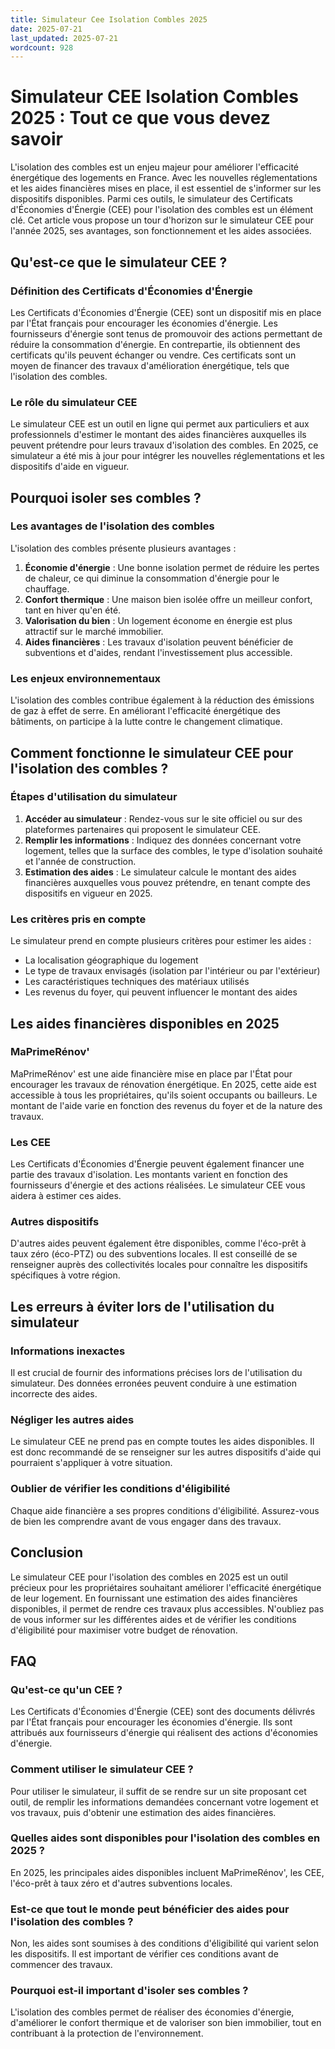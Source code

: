 ```yaml
---
title: Simulateur Cee Isolation Combles 2025
date: 2025-07-21
last_updated: 2025-07-21
wordcount: 928
---
```


# Simulateur CEE Isolation Combles 2025 : Tout ce que vous devez savoir

L'isolation des combles est un enjeu majeur pour améliorer l'efficacité énergétique des logements en France. Avec les nouvelles réglementations et les aides financières mises en place, il est essentiel de s'informer sur les dispositifs disponibles. Parmi ces outils, le simulateur des Certificats d'Économies d'Énergie (CEE) pour l'isolation des combles est un élément clé. Cet article vous propose un tour d'horizon sur le simulateur CEE pour l'année 2025, ses avantages, son fonctionnement et les aides associées.

## Qu'est-ce que le simulateur CEE ?

### Définition des Certificats d'Économies d'Énergie

Les Certificats d'Économies d'Énergie (CEE) sont un dispositif mis en place par l'État français pour encourager les économies d'énergie. Les fournisseurs d'énergie sont tenus de promouvoir des actions permettant de réduire la consommation d'énergie. En contrepartie, ils obtiennent des certificats qu'ils peuvent échanger ou vendre. Ces certificats sont un moyen de financer des travaux d'amélioration énergétique, tels que l'isolation des combles.

### Le rôle du simulateur CEE

Le simulateur CEE est un outil en ligne qui permet aux particuliers et aux professionnels d'estimer le montant des aides financières auxquelles ils peuvent prétendre pour leurs travaux d'isolation des combles. En 2025, ce simulateur a été mis à jour pour intégrer les nouvelles réglementations et les dispositifs d'aide en vigueur.

## Pourquoi isoler ses combles ?

### Les avantages de l'isolation des combles

L'isolation des combles présente plusieurs avantages :

1. **Économie d'énergie** : Une bonne isolation permet de réduire les pertes de chaleur, ce qui diminue la consommation d'énergie pour le chauffage.
2. **Confort thermique** : Une maison bien isolée offre un meilleur confort, tant en hiver qu'en été.
3. **Valorisation du bien** : Un logement économe en énergie est plus attractif sur le marché immobilier.
4. **Aides financières** : Les travaux d'isolation peuvent bénéficier de subventions et d'aides, rendant l'investissement plus accessible.

### Les enjeux environnementaux

L'isolation des combles contribue également à la réduction des émissions de gaz à effet de serre. En améliorant l'efficacité énergétique des bâtiments, on participe à la lutte contre le changement climatique.

## Comment fonctionne le simulateur CEE pour l'isolation des combles ?

### Étapes d'utilisation du simulateur

1. **Accéder au simulateur** : Rendez-vous sur le site officiel ou sur des plateformes partenaires qui proposent le simulateur CEE.
2. **Remplir les informations** : Indiquez des données concernant votre logement, telles que la surface des combles, le type d'isolation souhaité et l'année de construction.
3. **Estimation des aides** : Le simulateur calcule le montant des aides financières auxquelles vous pouvez prétendre, en tenant compte des dispositifs en vigueur en 2025.

### Les critères pris en compte

Le simulateur prend en compte plusieurs critères pour estimer les aides :

- La localisation géographique du logement
- Le type de travaux envisagés (isolation par l'intérieur ou par l'extérieur)
- Les caractéristiques techniques des matériaux utilisés
- Les revenus du foyer, qui peuvent influencer le montant des aides

## Les aides financières disponibles en 2025

### MaPrimeRénov'

MaPrimeRénov' est une aide financière mise en place par l'État pour encourager les travaux de rénovation énergétique. En 2025, cette aide est accessible à tous les propriétaires, qu'ils soient occupants ou bailleurs. Le montant de l'aide varie en fonction des revenus du foyer et de la nature des travaux.

### Les CEE

Les Certificats d'Économies d'Énergie peuvent également financer une partie des travaux d'isolation. Les montants varient en fonction des fournisseurs d'énergie et des actions réalisées. Le simulateur CEE vous aidera à estimer ces aides.

### Autres dispositifs

D'autres aides peuvent également être disponibles, comme l'éco-prêt à taux zéro (éco-PTZ) ou des subventions locales. Il est conseillé de se renseigner auprès des collectivités locales pour connaître les dispositifs spécifiques à votre région.

## Les erreurs à éviter lors de l'utilisation du simulateur

### Informations inexactes

Il est crucial de fournir des informations précises lors de l'utilisation du simulateur. Des données erronées peuvent conduire à une estimation incorrecte des aides.

### Négliger les autres aides

Le simulateur CEE ne prend pas en compte toutes les aides disponibles. Il est donc recommandé de se renseigner sur les autres dispositifs d'aide qui pourraient s'appliquer à votre situation.

### Oublier de vérifier les conditions d'éligibilité

Chaque aide financière a ses propres conditions d'éligibilité. Assurez-vous de bien les comprendre avant de vous engager dans des travaux.

## Conclusion

Le simulateur CEE pour l'isolation des combles en 2025 est un outil précieux pour les propriétaires souhaitant améliorer l'efficacité énergétique de leur logement. En fournissant une estimation des aides financières disponibles, il permet de rendre ces travaux plus accessibles. N'oubliez pas de vous informer sur les différentes aides et de vérifier les conditions d'éligibilité pour maximiser votre budget de rénovation.

## FAQ

### Qu'est-ce qu'un CEE ?

Les Certificats d'Économies d'Énergie (CEE) sont des documents délivrés par l'État français pour encourager les économies d'énergie. Ils sont attribués aux fournisseurs d'énergie qui réalisent des actions d'économies d'énergie.

### Comment utiliser le simulateur CEE ?

Pour utiliser le simulateur, il suffit de se rendre sur un site proposant cet outil, de remplir les informations demandées concernant votre logement et vos travaux, puis d'obtenir une estimation des aides financières.

### Quelles aides sont disponibles pour l'isolation des combles en 2025 ?

En 2025, les principales aides disponibles incluent MaPrimeRénov', les CEE, l'éco-prêt à taux zéro et d'autres subventions locales.

### Est-ce que tout le monde peut bénéficier des aides pour l'isolation des combles ?

Non, les aides sont soumises à des conditions d'éligibilité qui varient selon les dispositifs. Il est important de vérifier ces conditions avant de commencer des travaux.

### Pourquoi est-il important d'isoler ses combles ?

L'isolation des combles permet de réaliser des économies d'énergie, d'améliorer le confort thermique et de valoriser son bien immobilier, tout en contribuant à la protection de l'environnement.